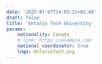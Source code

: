 ```yaml
---
date: '2025-07-07T14:03:21+02:00'
draft: false
title: 'Ontario Tech University'
params:
    nationality: Canada
    # link: https://example.com
    national_coordinator: true
    logo: OntarioTech.png
---
```

